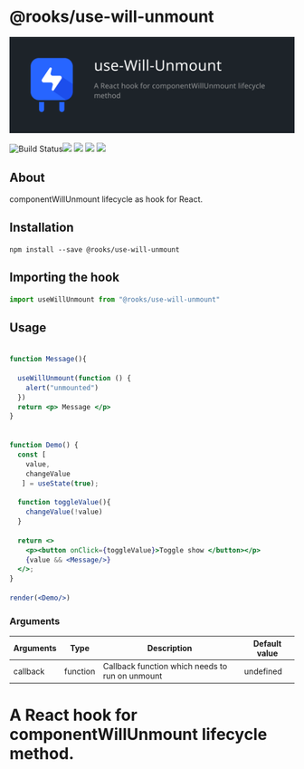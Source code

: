 # @rooks/use-will-unmount
![TitleCard](./title-card.svg)

![Build Status](https://github.com/imbhargav5/rooks/workflows/Node%20CI/badge.svg)![](https://img.shields.io/npm/v/@rooks/use-will-unmount/latest.svg) ![](https://img.shields.io/npm/l/@rooks/use-will-unmount.svg) ![](https://img.shields.io/npm/dt/@rooks/use-will-unmount.svg) ![](https://img.shields.io/david/imbhargav5/rooks.svg?path=packages%2Fwill-unmount)




## About 
componentWillUnmount lifecycle as hook for React.
<br/>

## Installation

```
npm install --save @rooks/use-will-unmount
```

## Importing the hook

```javascript
import useWillUnmount from "@rooks/use-will-unmount"
```


## Usage

```jsx

function Message(){

  useWillUnmount(function () {
    alert("unmounted")
  })
  return <p> Message </p>
}


function Demo() {
  const [
    value,
    changeValue
   ] = useState(true);

  function toggleValue(){
    changeValue(!value)
  }

  return <>
    <p><button onClick={toggleValue}>Toggle show </button></p>
    {value && <Message/>}
  </>;
}

render(<Demo/>)
```

### Arguments

| Arguments | Type     | Description                                     | Default value |
| --------- | -------- | ----------------------------------------------- | ------------- |
| callback  | function | Callback function which needs to run on unmount | undefined     |

# A React hook for componentWillUnmount lifecycle method.
